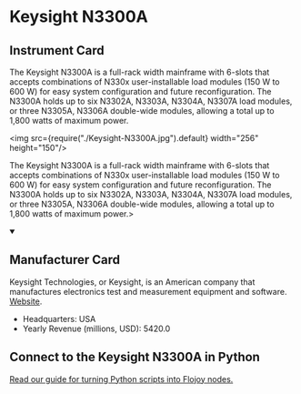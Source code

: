 
# Keysight N3300A

## Instrument Card

<div className="flex">

<div>

The Keysight N3300A is a full-rack width mainframe with 6-slots that accepts combinations of N330x user-installable load modules (150 W to 600 W) for easy system configuration and future reconfiguration. The N3300A holds up to six N3302A, N3303A, N3304A, N3307A load modules, or three N3305A, N3306A double-wide modules, allowing a total up to 1,800 watts of maximum power.

</div>

<img src={require("./Keysight-N3300A.jpg").default} width="256" height="150"/>

</div>

The Keysight N3300A is a full-rack width mainframe with 6-slots that accepts combinations of N330x user-installable load modules (150 W to 600 W) for easy system configuration and future reconfiguration. The N3300A holds up to six N3302A, N3303A, N3304A, N3307A load modules, or three N3305A, N3306A double-wide modules, allowing a total up to 1,800 watts of maximum power.>

<details open>
<summary><h2>Manufacturer Card</h2></summary>

Keysight Technologies, or Keysight, is an American company that manufactures electronics test and measurement equipment and software. <a href="https://www.keysight.com/us/en/home.html">Website</a>.

<ul>
  <li>Headquarters: USA</li>
  <li>Yearly Revenue (millions, USD): 5420.0</li>
</ul>
</details>

## Connect to the Keysight N3300A in Python

[Read our guide for turning Python scripts into Flojoy nodes.](https://docs.flojoy.ai/custom-nodes/creating-custom-node/)


